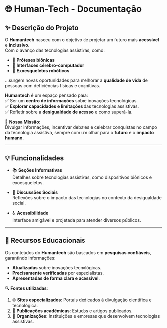# 🌐 **Human-Tech - Documentação**

## ✨ **Descrição do Projeto**
O **Humantech** nasceu com o objetivo de projetar um futuro mais **acessível** e **inclusivo**.  
Com o avanço das tecnologias assistivas, como:

- 🦾 **Próteses biônicas**  
- 🧠 **Interfaces cérebro-computador**  
- 🦿 **Exoesqueletos robóticos**  

...surgem novas oportunidades para melhorar a **qualidade de vida** de pessoas com deficiências físicas e cognitivas.

**Humantech** é um espaço pensado para:  
✅ Ser um **centro de informações** sobre inovações tecnológicas.  
✅ **Explorar capacidades e limitações** das tecnologias assistivas.  
✅ Refletir sobre a **desigualdade de acesso** e como superá-la.  

🎯 **Nossa Missão:**  
Divulgar informações, incentivar debates e celebrar conquistas no campo da tecnologia assistiva, sempre com um olhar para o **futuro** e o **impacto humano**.

---

## 💡 **Funcionalidades**
- 📚 **Seções Informativas**  
  Detalhes sobre tecnologias assistivas, como dispositivos biônicos e exoesqueletos.  

- 🤝 **Discussões Sociais**  
  Reflexões sobre o impacto das tecnologias no contexto da desigualdade social.  

- ♿ **Acessibilidade**  
  Interface amigável e projetada para atender diversos públicos.

---

## 📖 **Recursos Educacionais**
Os conteúdos do **Humantech** são baseados em **pesquisas confiáveis**, garantindo informações:  
- **Atualizadas** sobre inovações tecnológicas.  
- **Precisamente verificadas** por especialistas.  
- **Apresentadas de forma clara e acessível**.  

🔍 **Fontes utilizadas**:
1. 🌐 **Sites especializados**: Portais dedicados à divulgação científica e tecnológica.  
2. 📑 **Publicações acadêmicas**: Estudos e artigos publicados.  
3. 🏢 **Organizações**: Instituições e empresas que desenvolvem tecnologias assistivas.
